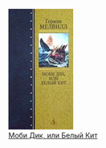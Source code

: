 ![](Моби%20Дик,%20или%20Белый%20Кит.jpg)  
[Моби Дик, или Белый Кит](Моби%20Дик,%20или%20Белый%20Кит.txt)
